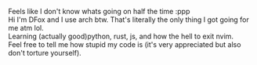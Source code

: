 Feels like I don't know whats going on half the time :ppp  
Hi I'm DFox and I use arch btw. That's literally the only thing I got going for me atm lol.  
Learning (actually good)python, rust, js, and how the hell to exit nvim.  
Feel free to tell me how stupid my code is (it's very appreciated but also don't torture yourself).
